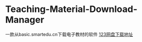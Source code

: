 # Teaching-Material-Download-Manager
一款从basic.smartedu.cn下载电子教材的软件
[123网盘下载地址](https://www.123pan.com/s/Y59qVv-uuubd.html)
